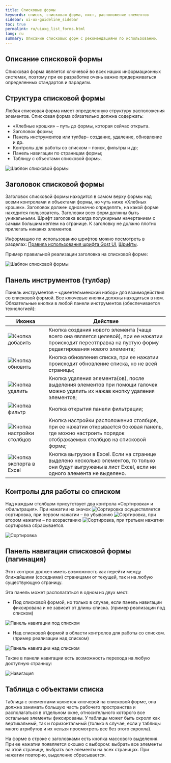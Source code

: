 ```yaml
---
title: Списковые формы
keywords: список, списковая форма, лист, расположение элементов
sidebar: ui-ux-guideline_sidebar
toc: true
permalink: ru/uiuxg_list_forms.html
lang: ru
summary: Описание списковых форм с рекомендациями по использованию.
---
```


## Описание списковой формы

Списковая форма является ключевой во всех наших информационных системах, поэтому при ее разработке очень важно придерживаться определенных стандартов и парадигм.

## Структура списковой формы

Любая списковая форма имеет определенную структуру расположения элементов. Списковая форма обязательно должна содержать:

* «Хлебные крошки» – путь до формы, которая сейчас открыта.
* Заголовок формы;
* Панель инструментов или тулбар– создание, удаление, обновление и др.
* Контролы для работы со списком – поиск, фильтры и др;
* Панель навигации по страницам формы;
* Таблицу с объектами списковой формы.

![Шаблон списковой формы](/images/pages/guides/ui-ux-guideline/uiuxg_list_forms/1.png)

## Заголовок списковой формы

Заголовок списковой формы находится в самом верху формы над всеми контролами и объектами формы, но чуть ниже «Хлебных крошек». Заголовок должен однозначно определять, на какой форме находится пользователь. Заголовки всех форм должны быть уникальными. Шрифт заголовка всегда полужирным начертанием с самым большим кеглем на странице. К заголовку не должно плотно прилегать никаких элементов.

Информацию по использованию шрифтов можно посмотреть в разделах: [Правила использования шрифта Gost UI](uiuxg_fonts_usage.ru.md), [Шрифты](uiuxg_fonts.ru.md).

Пример правильной реализации заголовка на списковой форме:

![Шаблон списковой формы](/images/pages/guides/ui-ux-guideline/uiuxg_list_forms/2.png)

## Панель инструментов (тулбар)

Панель инструментов – «джентельменский набор» для взаимодействия со списковой формой. Все ключевые кнопки должны находиться в нем. Обязательные кнопки в любой панели инструментов (обеспечивается технологией):

|Иконка|Действие|
|-|-|
|![Кнопка добавить](/images/pages/guides/ui-ux-guideline/uiuxg_list_forms/3.png)|Кнопка создания нового элемента (чаще всего она является целевой), при ее нажатии происходит переотправка на пустую форму редактирования нового элемента;|
|![Кнопка обновить](/images/pages/guides/ui-ux-guideline/uiuxg_list_forms/4.png)|Кнопка обновления списка, при ее нажатии происходит обновление списка, но не всей страницы;|
|![Кнопка удалить](/images/pages/guides/ui-ux-guideline/uiuxg_list_forms/5.png)|Кнопка удаления элемента(ов), после выделения элементов при помощи галочек можно удалить их нажав кнопку удаления элементов;|
|![Кнопка фильтр](/images/pages/guides/ui-ux-guideline/uiuxg_list_forms/6.png)|Кнопка открытия панели фильтрации;|
|![Кнопка настройки столбцов](/images/pages/guides/ui-ux-guideline/uiuxg_list_forms/7.png)|Кнопка настройки расположения столбцов, при ее нажатии открывается боковая панель, где можно настроить порядок отображаемых столбцов на списковой форме;|
|![Кнопка экспорта в Excel](/images/pages/guides/ui-ux-guideline/uiuxg_list_forms/8.png)|Кнопка выгрузки в Excel. Если на странице выделено несколько элементов, то только они будут выгружены в лист Excel, если ни одного элемента не выделено.|

## Контролы для работы со списком

Над каждым столбцом присутствует два контрола «Сортировка» и «Фильтрация». При нажатии на значок ![Сортировка](/images/pages/guides/ui-ux-guideline/uiuxg_list_forms/9.png) осуществляется сортировка, при первом нажатии – по убыванию ![Сортировка](/images/pages/guides/ui-ux-guideline/uiuxg_list_forms/10.png), при втором нажатии – по возрастанию ![Сортировка](/images/pages/guides/ui-ux-guideline/uiuxg_list_forms/11.png), при третьем нажатии сортировка сбрасывается.

![Сортировка](/images/pages/guides/ui-ux-guideline/uiuxg_list_forms/12.png)

## Панель навигации списковой формы (пагинация)

Этот контрол должен иметь возможность как перейти между ближайшими (соседними) страницами от текущей, так и на любую существующую страницу.

Эта панель может располагаться в одном из двух мест:

* Под списковой формой, но только в случае, если панель навигации фиксирована и не зависит от длины списка. (пример реализации под списком)

![Панель навигации под списком](/images/pages/guides/ui-ux-guideline/uiuxg_list_forms/13.png)

* Над списковой формой в области контролов для работы со списком. (пример реализации над списком)

![Панель навигации над списком](/images/pages/guides/ui-ux-guideline/uiuxg_list_forms/14.png)

Также в панели навигации есть возможность перехода на любую доступную страницу:

![Навигация](/images/pages/guides/ui-ux-guideline/uiuxg_list_forms/15.png)

## Таблица с объектами списка

Таблица с элементами является ключевой на списковой форме, она должна занимать большую часть рабочего пространства и располагаться в отдельном окне, относительного которого все остальные элементы фиксированы. У таблицы может быть скролл как вертикальный, так и горизонтальный (только в случае, если у таблицы много атрибутов и их нельзя просмотреть все без этого скролла).

На форме в строке с заголовками есть кнопка массового выделения. При ее нажатии появляется окошко с выбором: выбрать все элементы на этой странице, выбрать все элементы на всех страницах. При нажатии повторно, выделение сбрасывается.
